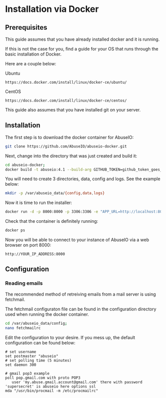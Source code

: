 # Installation via Docker

## Prerequisites 

This guide assumes that you have already installed docker and it is running.

If this is not the case for you, find a guide for your OS that runs through the basic installation of Docker.

Here are a couple below:

Ubuntu
```
https://docs.docker.com/install/linux/docker-ce/ubuntu/
```

CentOS
```
https://docs.docker.com/install/linux/docker-ce/centos/
```

This guide also assumes that you have installed git on your server.


## Installation

The first step is to download the docker container for AbuseIO:
```bash
git clone https://github.com/AbuseIO/abuseio-docker.git
```

Next, change into the directory that was just created and build it:
```bash
cd abuseio-docker;
docker build -t abuseio:4.1 --build-arg GITHUB_TOKEN=github_token_goes_here .
```

You will need to create 3 directories, data, config and logs. See the example below:
```bash
mkdir -p /var/abuseio_data/{config,data,logs}
```

Now it is time to run the installer:
```bash
docker run -d -p 8000:8000 -p 3306:3306 -e "APP_URL=http://localhost:8000" -v /var/abuseio_data/config/:/config -v /var/abuseio_data/data/:/data -v /var/abuseio_data/logs/:/log abuseio:latest
```

Check that the container is definitely running:
```bash
docker ps
```

Now you will be able to connect to your instance of AbuseIO via a web browser on port 8000:
```
http://YOUR_IP_ADDRESS:8000
```


## Configuration

### Reading emails

The recommended method of retreiving emails from a mail server is using fetchmail.

The fetchmail configuraton file can be found in the configuration directory used when running the docker container.

```bash
cd /var/abuseio_data/config;
nano fetchmailrc
```

Edit the configuration to your desire. If you mess up, the default configuration can be found below:
```
# set username
set postmaster "abuseio"
# set polling time (5 minutes)
set daemon 300

# gmail pop3 example
poll pop.gmail.com with proto POP3
   user 'my.abuse.gmail.account@gmail.com' there with password 'supersecret' is abuseio here options ssl
mda "/usr/bin/procmail -m /etc/procmailrc"
```

